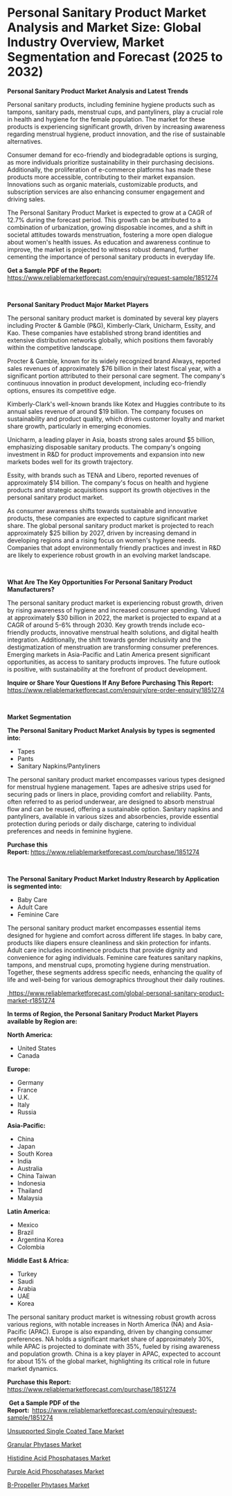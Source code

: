 <p><h1>Personal Sanitary Product Market Analysis and Market Size: Global Industry Overview, Market Segmentation and Forecast (2025 to 2032)</h1></p><p><strong>Personal Sanitary Product Market Analysis and Latest Trends</strong></p>
<p><p>Personal sanitary products, including feminine hygiene products such as tampons, sanitary pads, menstrual cups, and pantyliners, play a crucial role in health and hygiene for the female population. The market for these products is experiencing significant growth, driven by increasing awareness regarding menstrual hygiene, product innovation, and the rise of sustainable alternatives.</p><p>Consumer demand for eco-friendly and biodegradable options is surging, as more individuals prioritize sustainability in their purchasing decisions. Additionally, the proliferation of e-commerce platforms has made these products more accessible, contributing to their market expansion. Innovations such as organic materials, customizable products, and subscription services are also enhancing consumer engagement and driving sales.</p><p>The Personal Sanitary Product Market is expected to grow at a CAGR of 12.7% during the forecast period. This growth can be attributed to a combination of urbanization, growing disposable incomes, and a shift in societal attitudes towards menstruation, fostering a more open dialogue about women's health issues. As education and awareness continue to improve, the market is projected to witness robust demand, further cementing the importance of personal sanitary products in everyday life.</p></p>
<p><strong>Get a Sample PDF of the Report:&nbsp;</strong> <a href="https://www.reliablemarketforecast.com/enquiry/request-sample/1851274?utm_campaign=1874&utm_medium=2&utm_source=Github&utm_content=ia&utm_term=07012025&utm_id=personal-sanitary-product">https://www.reliablemarketforecast.com/enquiry/request-sample/1851274</a></p>
<p>&nbsp;</p>
<p><strong>Personal Sanitary Product Major Market Players</strong></p>
<p><p>The personal sanitary product market is dominated by several key players including Procter & Gamble (P&G), Kimberly-Clark, Unicharm, Essity, and Kao. These companies have established strong brand identities and extensive distribution networks globally, which positions them favorably within the competitive landscape.</p><p>Procter & Gamble, known for its widely recognized brand Always, reported sales revenues of approximately $76 billion in their latest fiscal year, with a significant portion attributed to their personal care segment. The company's continuous innovation in product development, including eco-friendly options, ensures its competitive edge.</p><p>Kimberly-Clark's well-known brands like Kotex and Huggies contribute to its annual sales revenue of around $19 billion. The company focuses on sustainability and product quality, which drives customer loyalty and market share growth, particularly in emerging economies.</p><p>Unicharm, a leading player in Asia, boasts strong sales around $5 billion, emphasizing disposable sanitary products. The company's ongoing investment in R&D for product improvements and expansion into new markets bodes well for its growth trajectory.</p><p>Essity, with brands such as TENA and Libero, reported revenues of approximately $14 billion. The company's focus on health and hygiene products and strategic acquisitions support its growth objectives in the personal sanitary product market.</p><p>As consumer awareness shifts towards sustainable and innovative products, these companies are expected to capture significant market share. The global personal sanitary product market is projected to reach approximately $25 billion by 2027, driven by increasing demand in developing regions and a rising focus on women's hygiene needs. Companies that adopt environmentally friendly practices and invest in R&D are likely to experience robust growth in an evolving market landscape.</p></p>
<p>&nbsp;</p>
<p><strong>What Are The Key Opportunities For Personal Sanitary Product Manufacturers?</strong></p>
<p><p>The personal sanitary product market is experiencing robust growth, driven by rising awareness of hygiene and increased consumer spending. Valued at approximately $30 billion in 2022, the market is projected to expand at a CAGR of around 5-6% through 2030. Key growth trends include eco-friendly products, innovative menstrual health solutions, and digital health integration. Additionally, the shift towards gender inclusivity and the destigmatization of menstruation are transforming consumer preferences. Emerging markets in Asia-Pacific and Latin America present significant opportunities, as access to sanitary products improves. The future outlook is positive, with sustainability at the forefront of product development.</p></p>
<p><strong>Inquire or Share Your Questions If Any Before Purchasing This Report:</strong> <a href="https://www.reliablemarketforecast.com/enquiry/pre-order-enquiry/1851274?utm_campaign=1874&utm_medium=2&utm_source=Github&utm_content=ia&utm_term=07012025&utm_id=personal-sanitary-product">https://www.reliablemarketforecast.com/enquiry/pre-order-enquiry/1851274</a></p>
<p>&nbsp;</p>
<p><strong>Market Segmentation</strong></p>
<p><strong>The Personal Sanitary Product Market Analysis by types is segmented into:</strong></p>
<p><ul><li>Tapes</li><li>Pants</li><li>Sanitary Napkins/Pantyliners</li></ul></p>
<p><p>The personal sanitary product market encompasses various types designed for menstrual hygiene management. Tapes are adhesive strips used for securing pads or liners in place, providing comfort and reliability. Pants, often referred to as period underwear, are designed to absorb menstrual flow and can be reused, offering a sustainable option. Sanitary napkins and pantyliners, available in various sizes and absorbencies, provide essential protection during periods or daily discharge, catering to individual preferences and needs in feminine hygiene.</p></p>
<p><strong>Purchase this Report:&nbsp;</strong><a href="https://www.reliablemarketforecast.com/purchase/1851274?utm_campaign=1874&utm_medium=2&utm_source=Github&utm_content=ia&utm_term=07012025&utm_id=personal-sanitary-product">https://www.reliablemarketforecast.com/purchase/1851274</a></p>
<p>&nbsp;</p>
<p><strong>The Personal Sanitary Product Market Industry Research by Application is segmented into:</strong></p>
<p><ul><li>Baby Care</li><li>Adult Care</li><li>Feminine Care</li></ul></p>
<p><p>The personal sanitary product market encompasses essential items designed for hygiene and comfort across different life stages. In baby care, products like diapers ensure cleanliness and skin protection for infants. Adult care includes incontinence products that provide dignity and convenience for aging individuals. Feminine care features sanitary napkins, tampons, and menstrual cups, promoting hygiene during menstruation. Together, these segments address specific needs, enhancing the quality of life and well-being for various demographics throughout their daily routines.</p></p>
<p><a href="https://www.reliablemarketforecast.com/global-personal-sanitary-product-market-r1851274?utm_campaign=1874&utm_medium=2&utm_source=Github&utm_content=ia&utm_term=07012025&utm_id=personal-sanitary-product">&nbsp;https://www.reliablemarketforecast.com/global-personal-sanitary-product-market-r1851274</a></p>
<p><strong>In terms of Region, the Personal Sanitary Product Market Players available by Region are:</strong></p>
<p>
    <p> <strong> North America: </strong>
        <ul>
            <li>United States</li>
            <li>Canada</li>
        </ul>
        </p> 
    <p> <strong> Europe: </strong>
        <ul>
            <li>Germany</li>
            <li>France</li>
            <li>U.K.</li>
            <li>Italy</li>
            <li>Russia</li>
        </ul>
        </p> 
    <p> <strong> Asia-Pacific: </strong>
        <ul>
            <li>China</li>
            <li>Japan</li>
            <li>South Korea</li>
            <li>India</li>
            <li>Australia</li>
            <li>China Taiwan</li>
            <li>Indonesia</li>
            <li>Thailand</li>
            <li>Malaysia</li>
        </ul>
        </p> 
    <p> <strong> Latin America: </strong>
        <ul>
            <li>Mexico</li>
            <li>Brazil</li>
            <li>Argentina Korea</li>
            <li>Colombia</li>
        </ul>
        </p> 
    <p> <strong> Middle East & Africa: </strong>
        <ul>
            <li>Turkey</li>
            <li>Saudi</li>
            <li>Arabia</li>
            <li>UAE</li>
            <li>Korea</li>
        </ul>
    </p>
    </p>
<p><p>The personal sanitary product market is witnessing robust growth across various regions, with notable increases in North America (NA) and Asia-Pacific (APAC). Europe is also expanding, driven by changing consumer preferences. NA holds a significant market share of approximately 30%, while APAC is projected to dominate with 35%, fueled by rising awareness and population growth. China is a key player in APAC, expected to account for about 15% of the global market, highlighting its critical role in future market dynamics.</p></p>
<p><strong>Purchase this Report: </strong><a href="https://www.reliablemarketforecast.com/purchase/1851274?utm_campaign=1874&utm_medium=2&utm_source=Github&utm_content=ia&utm_term=07012025&utm_id=personal-sanitary-product">https://www.reliablemarketforecast.com/purchase/1851274</a></p>
<p>&nbsp;<strong>Get a Sample PDF of the Report:&nbsp;&nbsp;</strong><a href="https://www.reliablemarketforecast.com/enquiry/request-sample/1851274?utm_campaign=1874&utm_medium=2&utm_source=Github&utm_content=ia&utm_term=07012025&utm_id=personal-sanitary-product">https://www.reliablemarketforecast.com/enquiry/request-sample/1851274</a></p>
<p><strong></strong></p>
<p><p><a href="https://www.linkedin.com/pulse/unsupported-single-coated-tape-market-global-insights-regional-empif?utm_campaign=1874&utm_medium=2&utm_source=Github&utm_content=ia&utm_term=07012025&utm_id=personal-sanitary-product">Unsupported Single Coated Tape Market</a></p><p><a href="https://www.linkedin.com/pulse/granular-phytases-market-forecasted-from-2025-2032-expanding-xit4f?utm_campaign=1874&utm_medium=2&utm_source=Github&utm_content=ia&utm_term=07012025&utm_id=personal-sanitary-product">Granular Phytases Market</a></p><p><a href="https://www.linkedin.com/pulse/precise-revenue-projections-histidine-acid-phosphatases-ujqmf?utm_campaign=1874&utm_medium=2&utm_source=Github&utm_content=ia&utm_term=07012025&utm_id=personal-sanitary-product">Histidine Acid Phosphatases Market</a></p><p><a href="https://www.linkedin.com/pulse/future-purple-acid-phosphatases-market-key-growth-drivers-forecasted-pgtyf?utm_campaign=1874&utm_medium=2&utm_source=Github&utm_content=ia&utm_term=07012025&utm_id=personal-sanitary-product">Purple Acid Phosphatases Market</a></p><p><a href="https://www.linkedin.com/pulse/complete-analysis-%CE%B2-propeller-phytases-markets-size-share-revenue-qqkaf?utm_campaign=1874&utm_medium=2&utm_source=Github&utm_content=ia&utm_term=07012025&utm_id=personal-sanitary-product">Β-Propeller Phytases Market</a></p></p>